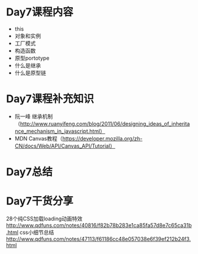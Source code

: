 # Day7课程内容
+ this
+ 对象和实例
+ 工厂模式
+ 构造函数
+ 原型portotype
+ 什么是继承
+ 什么是原型链
# Day7课程补充知识
+ 阮一峰 继承机制 （http://www.ruanyifeng.com/blog/2011/06/designing_ideas_of_inheritance_mechanism_in_javascript.html）
+ MDN Canvas教程（https://developer.mozilla.org/zh-CN/docs/Web/API/Canvas_API/Tutorial）
# Day7总结

# Day7干货分享
28个纯CSS加载loading动画特效
http://www.qdfuns.com/notes/40816/f82b78b283e1ca85fa57d8e7c65ca31b.html 
css小细节总结
http://www.qdfuns.com/notes/47113/f61186cc48e057038e6f39ef212b24f3.html 